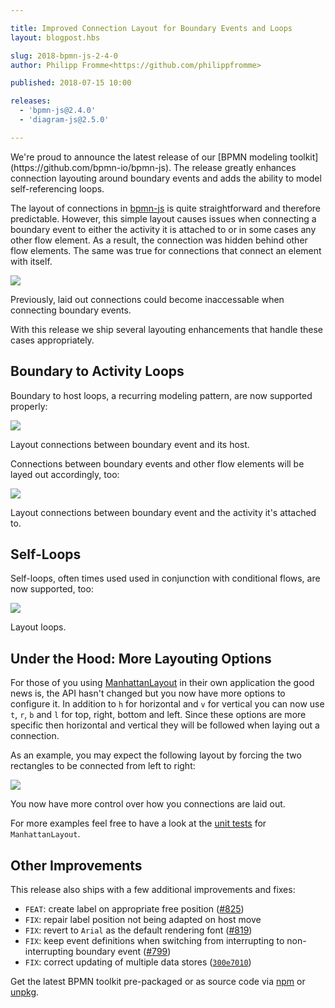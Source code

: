 ```yaml
---

title: Improved Connection Layout for Boundary Events and Loops
layout: blogpost.hbs

slug: 2018-bpmn-js-2-4-0
author: Philipp Fromme<https://github.com/philippfromme>

published: 2018-07-15 10:00

releases:
  - 'bpmn-js@2.4.0'
  - 'diagram-js@2.5.0'

---
```



<p class="introduction">
  We're proud to announce the latest release of our [BPMN modeling toolkit](https://github.com/bpmn-io/bpmn-js). The release greatly enhances connection layouting around boundary events and adds the ability to model self-referencing loops.
</p>

<!-- continue -->

The layout of connections in [bpmn-js](https://github.com/bpmn-io/bpmn-js) is quite straightforward and therefore predictable. However, this simple layout causes issues when connecting a boundary event to either the activity it is attached to or in some cases any other flow element. As a result, the connection was hidden behind other flow elements. The same was true for connections that connect an element with itself.

<div class="figure">
  <img src="{{ assets }}/attachments/blog/2018/010-old-layout.png">
  <p class="caption">
    Previously, laid out connections could become inaccessable when connecting boundary events.
  </p>
</div>

With this release we ship several layouting enhancements that handle these cases appropriately.


## Boundary to Activity Loops

Boundary to host loops, a recurring modeling pattern, are now supported properly:

<div class="figure">
  <img src="{{ assets }}/attachments/blog/2018/010-boundary-events-1.gif">
  <p class="caption">
    Layout connections between boundary event and its host.
  </p>
</div>

Connections between boundary events and other flow elements will be layed out accordingly, too:

<div class="figure">
  <img src="{{ assets }}/attachments/blog/2018/010-boundary-events-2.gif">
  <p class="caption">
    Layout connections between boundary event and the activity it's attached to.
  </p>
</div>


## Self-Loops

Self-loops, often times used used in conjunction with conditional flows, are now supported, too:

<div class="figure">
  <img src="{{ assets }}/attachments/blog/2018/010-loops.gif">
  <p class="caption">
    Layout loops.
  </p>
</div>


## Under the Hood: More Layouting Options

For those of you using [ManhattanLayout](https://github.com/bpmn-io/diagram-js/blob/main/lib/layout/ManhattanLayout.js) in their own application the good news is, the API hasn't changed but you now have more options to configure it. In addition to `h` for horizontal and `v` for vertical you can now use `t`, `r`, `b` and `l` for top, right, bottom and left. Since these options are more specific then horizontal and vertical they will be followed when laying out a connection.

As an example, you may expect the following layout by forcing the two rectangles to be connected from left to right:

<div class="figure">
  <img src="{{ assets }}/attachments/blog/2018/010-custom-layout.png">
  <p class="caption">
    You now have more control over how you connections are laid out.
  </p>
</div>

For more examples feel free to have a look at the [unit tests](https://github.com/bpmn-io/diagram-js/blob/main/test/spec/layout/ManhattanLayoutSpec.js) for `ManhattanLayout`.


## Other Improvements

This release also ships with a few additional improvements and fixes:

* `FEAT`: create label on appropriate free position ([#825](https://github.com/bpmn-io/bpmn-js/issues/825))
* `FIX`: repair label position not being adapted on host move
* `FIX`: revert to `Arial` as the default rendering font ([#819](https://github.com/bpmn-io/bpmn-js/issues/819))
* `FIX`: keep event definitions when switching from interrupting to non-interrupting boundary event ([#799](https://github.com/bpmn-io/bpmn-js/issues/799))
* `FIX`: correct updating of multiple data stores ([`300e7010`](https://github.com/bpmn-io/bpmn-js/commit/300e7010c4e1862394d147988dc4c4bcc09b07bc))


Get the latest BPMN toolkit pre-packaged or as source code via [npm](https://www.npmjs.com/package/bpmn-js) or [unpkg](https://unpkg.com/bpmn-js/).